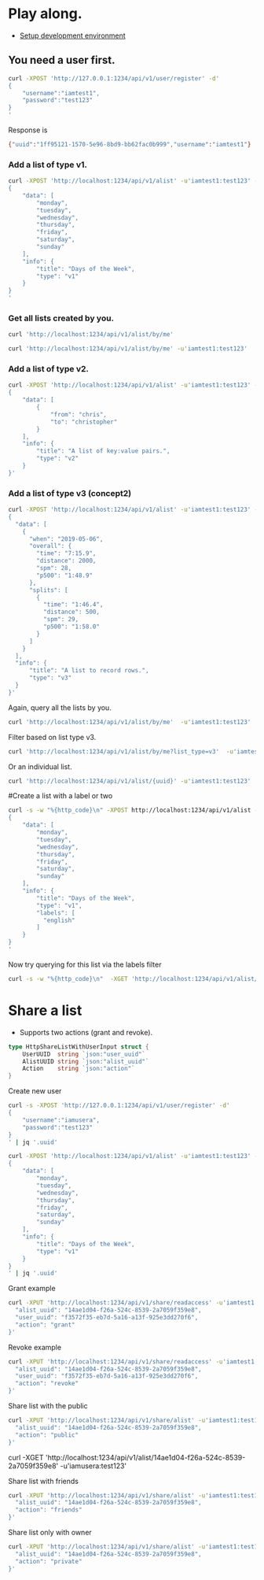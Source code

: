# Play along.

- [Setup development environment](./setup-server-for-development.md)
## You need a user first.
```sh
curl -XPOST 'http://127.0.0.1:1234/api/v1/user/register' -d'
{
    "username":"iamtest1",
    "password":"test123"
}
'
```

Response is
```sh
{"uuid":"1ff95121-1570-5e96-8bd9-bb62fac0b999","username":"iamtest1"}
```

### Add a list of type v1.

```sh
curl -XPOST 'http://localhost:1234/api/v1/alist' -u'iamtest1:test123' -d'
{
    "data": [
        "monday",
        "tuesday",
        "wednesday",
        "thursday",
        "friday",
        "saturday",
        "sunday"
    ],
    "info": {
        "title": "Days of the Week",
        "type": "v1"
    }
}
'
```

### Get all lists created by you.
```sh
curl 'http://localhost:1234/api/v1/alist/by/me'
```

```sh
curl 'http://localhost:1234/api/v1/alist/by/me' -u'iamtest1:test123'
```

### Add a list of type v2.

```sh
curl -XPOST 'http://localhost:1234/api/v1/alist' -u'iamtest1:test123' -d'
{
    "data": [
        {
            "from": "chris",
            "to": "christopher"
        }
    ],
    "info": {
        "title": "A list of key:value pairs.",
        "type": "v2"
    }
}'
```

### Add a list of type v3 (concept2)
```sh
curl -XPOST 'http://localhost:1234/api/v1/alist' -u'iamtest1:test123' -d'
{
  "data": [
    {
      "when": "2019-05-06",
      "overall": {
        "time": "7:15.9",
        "distance": 2000,
        "spm": 28,
        "p500": "1:48.9"
      },
      "splits": [
        {
          "time": "1:46.4",
          "distance": 500,
          "spm": 29,
          "p500": "1:58.0"
        }
      ]
    }
  ],
  "info": {
      "title": "A list to record rows.",
      "type": "v3"
  }
}'
```

Again, query all the lists by you.
```sh
curl 'http://localhost:1234/api/v1/alist/by/me'  -u'iamtest1:test123'
```

Filter based on list type v3.
```sh
curl 'http://localhost:1234/api/v1/alist/by/me?list_type=v3'  -u'iamtest1:test123'
```

Or an individual list.
```sh
curl 'http://localhost:1234/api/v1/alist/{uuid}' -u'iamtest1:test123'
```

#Create a list with a label or two
```sh
curl -s -w "%{http_code}\n" -XPOST http://localhost:1234/api/v1/alist -u'iamtest1:test123' -d'
{
    "data": [
        "monday",
        "tuesday",
        "wednesday",
        "thursday",
        "friday",
        "saturday",
        "sunday"
    ],
    "info": {
        "title": "Days of the Week",
        "type": "v1",
        "labels": [
          "english"
        ]
    }
}
'
```

Now try querying for this list via the labels filter
```sh
curl -s -w "%{http_code}\n"  -XGET 'http://localhost:1234/api/v1/alist/by/me?labels=english' -u'iamtest1:test123'
```


# Share a list
- Supports two actions (grant and revoke).

```go
type HttpShareListWithUserInput struct {
	UserUUID  string `json:"user_uuid"`
	AlistUUID string `json:"alist_uuid"`
	Action    string `json:"action"`
}
```

Create new user
```sh
curl -s -XPOST 'http://127.0.0.1:1234/api/v1/user/register' -d'
{
    "username":"iamusera",
    "password":"test123"
}
' | jq '.uuid'
```

```sh
curl -XPOST 'http://localhost:1234/api/v1/alist' -u'iamtest1:test123' -d'
{
    "data": [
        "monday",
        "tuesday",
        "wednesday",
        "thursday",
        "friday",
        "saturday",
        "sunday"
    ],
    "info": {
        "title": "Days of the Week",
        "type": "v1"
    }
}
' | jq '.uuid'
```


Grant example

```sh
curl -XPUT 'http://localhost:1234/api/v1/share/readaccess' -u'iamtest1:test123' -d '{
  "alist_uuid": "14ae1d04-f26a-524c-8539-2a7059f359e8",
  "user_uuid": "f3572f35-eb7d-5a16-a13f-925e3dd270f6",
  "action": "grant"
}'
```

Revoke example
```sh
curl -XPUT 'http://localhost:1234/api/v1/share/readaccess' -u'iamtest1:test123' -d '{
  "alist_uuid": "14ae1d04-f26a-524c-8539-2a7059f359e8",
  "user_uuid": "f3572f35-eb7d-5a16-a13f-925e3dd270f6",
  "action": "revoke"
}'
```


Share list with the public
```sh
curl -XPUT 'http://localhost:1234/api/v1/share/alist' -u'iamtest1:test123' -d '{
  "alist_uuid": "14ae1d04-f26a-524c-8539-2a7059f359e8",
  "action": "public"
}'
```

curl -XGET 'http://localhost:1234/api/v1/alist/14ae1d04-f26a-524c-8539-2a7059f359e8' -u'iamusera:test123'

Share list with friends
```sh
curl -XPUT 'http://localhost:1234/api/v1/share/alist' -u'iamtest1:test123' -d '{
  "alist_uuid": "14ae1d04-f26a-524c-8539-2a7059f359e8",
  "action": "friends"
}'
```

Share list only with owner
```sh
curl -XPUT 'http://localhost:1234/api/v1/share/alist' -u'iamtest1:test123' -d '{
  "alist_uuid": "14ae1d04-f26a-524c-8539-2a7059f359e8",
  "action": "private"
}'
```
